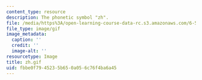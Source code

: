 ```yaml
---
content_type: resource
description: The phonetic symbol "zh".
file: /media/https%3A/open-learning-course-data-rc.s3.amazonaws.com/6-542j-laboratory-on-the-physiology-acoustics-and-perception-of-speech-fall-2005/fbbe0f7945235b650a056c76f4ba6a45_zh.gif
file_type: image/gif
image_metadata:
  caption: ''
  credit: ''
  image-alt: ''
resourcetype: Image
title: zh.gif
uid: fbbe0f79-4523-5b65-0a05-6c76f4ba6a45
---
```

